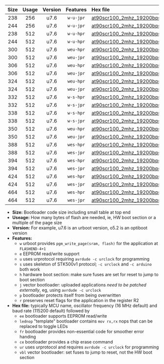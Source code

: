 |Size|Usage|Version|Features|Hex file|
|:-:|:-:|:-:|:-:|:--|
|238|256|u7.6|`w-u-jpr`|[at90scr100_2mhz_19200bps_ur_vbl.hex](https://raw.githubusercontent.com/stefanrueger/urboot/main/bootloaders/at90scr100/fcpu_2mhz/19200_bps/at90scr100_2mhz_19200bps_ur_vbl.hex)|
|244|256|u7.6|`w-u-jpr`|[at90scr100_2mhz_19200bps_lednop_ur_vbl.hex](https://raw.githubusercontent.com/stefanrueger/urboot/main/bootloaders/at90scr100/fcpu_2mhz/19200_bps/at90scr100_2mhz_19200bps_lednop_ur_vbl.hex)|
|238|512|u7.6|`w-u-hpr`|[at90scr100_2mhz_19200bps_ur.hex](https://raw.githubusercontent.com/stefanrueger/urboot/main/bootloaders/at90scr100/fcpu_2mhz/19200_bps/at90scr100_2mhz_19200bps_ur.hex)|
|244|512|u7.6|`w-u-hpr`|[at90scr100_2mhz_19200bps_lednop_ur.hex](https://raw.githubusercontent.com/stefanrueger/urboot/main/bootloaders/at90scr100/fcpu_2mhz/19200_bps/at90scr100_2mhz_19200bps_lednop_ur.hex)|
|300|512|u7.6|`weu-hpr`|[at90scr100_2mhz_19200bps_ee_ur.hex](https://raw.githubusercontent.com/stefanrueger/urboot/main/bootloaders/at90scr100/fcpu_2mhz/19200_bps/at90scr100_2mhz_19200bps_ee_ur.hex)|
|300|512|u7.6|`weu-jpr`|[at90scr100_2mhz_19200bps_ee_ur_vbl.hex](https://raw.githubusercontent.com/stefanrueger/urboot/main/bootloaders/at90scr100/fcpu_2mhz/19200_bps/at90scr100_2mhz_19200bps_ee_ur_vbl.hex)|
|306|512|u7.6|`weu-hpr`|[at90scr100_2mhz_19200bps_ee_lednop_ur.hex](https://raw.githubusercontent.com/stefanrueger/urboot/main/bootloaders/at90scr100/fcpu_2mhz/19200_bps/at90scr100_2mhz_19200bps_ee_lednop_ur.hex)|
|306|512|u7.6|`weu-jpr`|[at90scr100_2mhz_19200bps_ee_lednop_ur_vbl.hex](https://raw.githubusercontent.com/stefanrueger/urboot/main/bootloaders/at90scr100/fcpu_2mhz/19200_bps/at90scr100_2mhz_19200bps_ee_lednop_ur_vbl.hex)|
|324|512|u7.6|`weu-hpr`|[at90scr100_2mhz_19200bps_ee_lednop_fr_ur.hex](https://raw.githubusercontent.com/stefanrueger/urboot/main/bootloaders/at90scr100/fcpu_2mhz/19200_bps/at90scr100_2mhz_19200bps_ee_lednop_fr_ur.hex)|
|324|512|u7.6|`weu-jpr`|[at90scr100_2mhz_19200bps_ee_lednop_fr_ur_vbl.hex](https://raw.githubusercontent.com/stefanrueger/urboot/main/bootloaders/at90scr100/fcpu_2mhz/19200_bps/at90scr100_2mhz_19200bps_ee_lednop_fr_ur_vbl.hex)|
|332|512|u7.6|`w-s-hpr`|[at90scr100_2mhz_19200bps.hex](https://raw.githubusercontent.com/stefanrueger/urboot/main/bootloaders/at90scr100/fcpu_2mhz/19200_bps/at90scr100_2mhz_19200bps.hex)|
|332|512|u7.6|`w-s-jpr`|[at90scr100_2mhz_19200bps_vbl.hex](https://raw.githubusercontent.com/stefanrueger/urboot/main/bootloaders/at90scr100/fcpu_2mhz/19200_bps/at90scr100_2mhz_19200bps_vbl.hex)|
|338|512|u7.6|`w-s-hpr`|[at90scr100_2mhz_19200bps_lednop.hex](https://raw.githubusercontent.com/stefanrueger/urboot/main/bootloaders/at90scr100/fcpu_2mhz/19200_bps/at90scr100_2mhz_19200bps_lednop.hex)|
|338|512|u7.6|`w-s-jpr`|[at90scr100_2mhz_19200bps_lednop_vbl.hex](https://raw.githubusercontent.com/stefanrueger/urboot/main/bootloaders/at90scr100/fcpu_2mhz/19200_bps/at90scr100_2mhz_19200bps_lednop_vbl.hex)|
|350|512|u7.6|`weu-hpr`|[at90scr100_2mhz_19200bps_ee_lednop_fr_ce_ur.hex](https://raw.githubusercontent.com/stefanrueger/urboot/main/bootloaders/at90scr100/fcpu_2mhz/19200_bps/at90scr100_2mhz_19200bps_ee_lednop_fr_ce_ur.hex)|
|350|512|u7.6|`weu-jpr`|[at90scr100_2mhz_19200bps_ee_lednop_fr_ce_ur_vbl.hex](https://raw.githubusercontent.com/stefanrueger/urboot/main/bootloaders/at90scr100/fcpu_2mhz/19200_bps/at90scr100_2mhz_19200bps_ee_lednop_fr_ce_ur_vbl.hex)|
|388|512|u7.6|`wes-hpr`|[at90scr100_2mhz_19200bps_ee.hex](https://raw.githubusercontent.com/stefanrueger/urboot/main/bootloaders/at90scr100/fcpu_2mhz/19200_bps/at90scr100_2mhz_19200bps_ee.hex)|
|388|512|u7.6|`wes-jpr`|[at90scr100_2mhz_19200bps_ee_vbl.hex](https://raw.githubusercontent.com/stefanrueger/urboot/main/bootloaders/at90scr100/fcpu_2mhz/19200_bps/at90scr100_2mhz_19200bps_ee_vbl.hex)|
|394|512|u7.6|`wes-hpr`|[at90scr100_2mhz_19200bps_ee_lednop.hex](https://raw.githubusercontent.com/stefanrueger/urboot/main/bootloaders/at90scr100/fcpu_2mhz/19200_bps/at90scr100_2mhz_19200bps_ee_lednop.hex)|
|394|512|u7.6|`wes-jpr`|[at90scr100_2mhz_19200bps_ee_lednop_vbl.hex](https://raw.githubusercontent.com/stefanrueger/urboot/main/bootloaders/at90scr100/fcpu_2mhz/19200_bps/at90scr100_2mhz_19200bps_ee_lednop_vbl.hex)|
|424|512|u7.6|`wes-hpr`|[at90scr100_2mhz_19200bps_ee_lednop_fr.hex](https://raw.githubusercontent.com/stefanrueger/urboot/main/bootloaders/at90scr100/fcpu_2mhz/19200_bps/at90scr100_2mhz_19200bps_ee_lednop_fr.hex)|
|424|512|u7.6|`wes-jpr`|[at90scr100_2mhz_19200bps_ee_lednop_fr_vbl.hex](https://raw.githubusercontent.com/stefanrueger/urboot/main/bootloaders/at90scr100/fcpu_2mhz/19200_bps/at90scr100_2mhz_19200bps_ee_lednop_fr_vbl.hex)|
|464|512|u7.6|`wes-hpr`|[at90scr100_2mhz_19200bps_ee_lednop_fr_ce.hex](https://raw.githubusercontent.com/stefanrueger/urboot/main/bootloaders/at90scr100/fcpu_2mhz/19200_bps/at90scr100_2mhz_19200bps_ee_lednop_fr_ce.hex)|
|464|512|u7.6|`wes-jpr`|[at90scr100_2mhz_19200bps_ee_lednop_fr_ce_vbl.hex](https://raw.githubusercontent.com/stefanrueger/urboot/main/bootloaders/at90scr100/fcpu_2mhz/19200_bps/at90scr100_2mhz_19200bps_ee_lednop_fr_ce_vbl.hex)|

- **Size:** Bootloader code size including small table at top end
- **Useage:** How many bytes of flash are needed, ie, HW boot section or a multiple of the page size
- **Version:** For example, u7.6 is an urboot version, o5.2 is an optiboot version
- **Features:**
  + `w` urboot provides `pgm_write_page(sram, flash)` for the application at `FLASHEND-4+1`
  + `e` EEPROM read/write support
  + `u` uses urprotocol requiring `avrdude -c urclock` for programming
  + `s` uses skeleton of STK500v1 protocol; `-c urclock` and `-c arduino` both work
  + `h` hardware boot section: make sure fuses are set for reset to jump to boot section
  + `j` vector bootloader: uploaded applications *need to be patched externally*, eg, using `avrdude -c urclock`
  + `p` bootloader protects itself from being overwritten
  + `r` preserves reset flags for the application in the register R2
- **Hex file:** typically MCU name, oscillator frequency (16 MHz default) and baud rate (115200 default) followed by
  + `ee` bootloader supports EEPROM read/write
  + `lednop` "template" bootloader contains `mov rx,rx` nops that can be replaced to toggle LEDs
  + `fr` bootloader provides non-essential code for smoother error handing
  + `ce` bootloader provides a chip erase command
  + `ur` uses urprotocol and requires `avrdude -c urclock` for programming
  + `vbl` vector bootloader: set fuses to jump to reset, not the HW boot section
